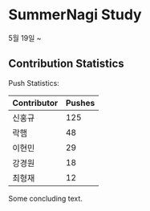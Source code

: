 # SummerNagi Study

5월 19일 ~ 

## Contribution Statistics

Push Statistics:

| Contributor | Pushes |
| ----------- | ------ |
| 신홍규 | 125 |
| 락햄 | 48 |
| 이현민 | 29 |
| 강경원 | 18 |
| 최형재 | 12 |

Some concluding text.
